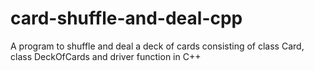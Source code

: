 # card-shuffle-and-deal-cpp
A program to shuffle and deal a deck of cards consisting of class Card, class DeckOfCards and driver function in C++
